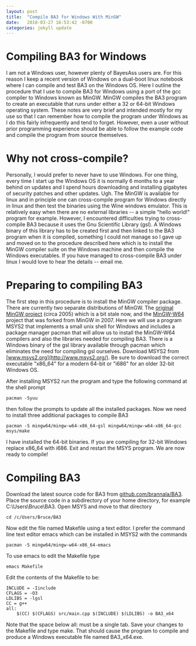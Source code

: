 ```yaml
---
layout: post
title:  "Compile BA3 for Windows With MinGW"
date:   2018-03-27 16:53:42 -0700
categories: jekyll update
---
```


# Compiling BA3 for Windows 
I am not a Windows user, however plenty of BayesAss users are. For this reason I keep a recent
version of Windows on a dual-boot linux notebook where I can compile and test BA3 on the Windows OS.
Here I outline the procedure that I use to compile BA3 for Windows using a port of the gcc compiler
to Windows known as MinGW.
MinGW compiles the BA3 program to create an executable that runs under either a 32 or 64-bit Windows
operating system. These notes are very brief and intended mostly for my use so that I can remember
how to compile the program under Windows as I do this fairly infrequently and tend to forget.
However, even a user without prior programming experience should be able to follow the example code
and compile the program from source themselves.

# Why not cross-compile?
Personally, I would prefer to never have to use Windows. For one thing, every time I start up
the Windows OS it is normally 6 months to a year behind on updates and I spend hours downloading and
installing gigabytes of security patches and other updates. Ugh. The MinGW is available for linux
and in principle one can cross-compile program for Windows directly in linux and then test the binaries
using the Wine windows emulator. This is relatively easy when there are no external libraries --
a simple "hello world!" program for example. However, I encountered difficulties trying to
cross-compile BA3 because it uses the Gnu Scientific Library (gsl). A Windows binary of this
library has to be created first and then linked to the BA3 program when it is compiled, something
I could not manage so I gave up and moved on to the procedure described here which is to install the
MinGW compiler suite on the Windows machine and then compile the Windows executables. If you
have managed to cross-compile BA3 under linux I would love to hear the details -- email me.

# Preparing to compiling BA3
The first step in this procedure is to install the MinGW compiler package. There are currently two
separate distributions of MinGW. The [original MinGW project](http://www.mingw.org/) (circa 2005) which is a bit stale now,
and the [MinGW-W64](https://mingw-w64.org) project that was forked from MinGW in 2007. Here we will use a program
MSYS2 that implements a small unix shell for Windows and includes a package manager pacman that will allow
us to install the MinGW-W64 compilers and also the libraries needed for compiling BA3. There is a Windows binary of the gsl
library available through pacman which eliminates the need for compiling gsl ourselves. Download MSYS2 from
[www.msys2.org](http://www.msys2.org/). Be sure to download the correct executable "x86_64" for
a modern 64-bit or "i686" for an older 32-bit Windows OS.

After installing MSYS2 run the program and type the following command at the shell prompt
```
pacman -Syuu
```
then follow the prompts to update all the installed packages. Now we need to install three additional packages
to compile BA3
```
pacman -S mingw64/mingw-w64-x86_64-gsl mingw64/mingw-w64-x86_64-gcc msys/make
```
I have installed the 64-bit binaries. If you are compiling for 32-bit Windows replace
x86_64 with i686. Exit and restart the MSYS program. We are now ready to compile!

# Compiling BA3
Download the latest source code for BA3 from [github.com/brannala/BA3](https://github.com/brannala/BA3). Place the source code in a subdirectory of your home directory,
for example C:\Users\Bruce\BA3. Open MSYS and move to that directory
```
cd /c/Users/Bruce/BA3
```
Now edit the file named Makefile using a text editor. I prefer the command line text editor emacs which can be installed in MSYS2 with the commands
```
pacman -S mingw64/mingw-w64-x86_64-emacs
```
To use emacs to edit the Makefile type
```
emacs Makefile
```
Edit the contents of the Makefile to be:
```
INCLUDE = -Iinclude
CFLAGS = -O3
LDLIBS = -lgsl
CC = g++
all:
	$(CC) $(CFLAGS) src/main.cpp $(INCLUDE) $(LDLIBS) -o BA3_x64
```
Note that the space below all: must be a single tab. Save your changes
to the Makefile and type make. That should cause the program to compile
and produce a Windows executable file named BA3_x64.exe.

